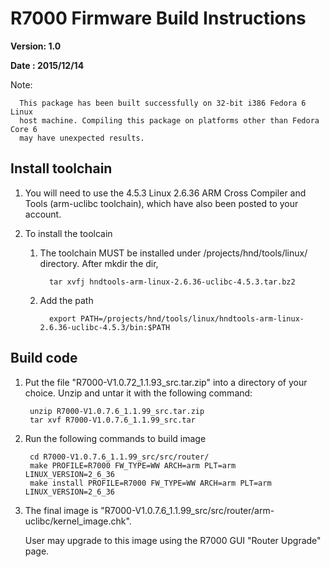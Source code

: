 # R7000 Firmware Build Instructions

**Version: 1.0**

**Date   : 2015/12/14**

Note: 

      This package has been built successfully on 32-bit i386 Fedora 6 Linux 
      host machine. Compiling this package on platforms other than Fedora Core 6
      may have unexpected results.

## Install toolchain

1. You will need to use the  4.5.3 Linux 2.6.36 ARM Cross Compiler and Tools (arm-uclibc toolchain),
   which have also been posted to your account.

2. To install the toolcain
   1. The toolchain MUST be installed under /projects/hnd/tools/linux/ directory. After mkdir the dir,
   
            tar xvfj hndtools-arm-linux-2.6.36-uclibc-4.5.3.tar.bz2
   2. Add the path
   
            export PATH=/projects/hnd/tools/linux/hndtools-arm-linux-2.6.36-uclibc-4.5.3/bin:$PATH

## Build code

1. Put the file "R7000-V1.0.72_1.1.93_src.tar.zip" into a directory of your choice.
   Unzip and untar it with the following command:
   
        unzip R7000-V1.0.7.6_1.1.99_src.tar.zip
        tar xvf R7000-V1.0.7.6_1.1.99_src.tar
	
2. Run the following commands to build image

        cd R7000-V1.0.7.6_1.1.99_src/src/router/
        make PROFILE=R7000 FW_TYPE=WW ARCH=arm PLT=arm LINUX_VERSION=2_6_36
        make install PROFILE=R7000 FW_TYPE=WW ARCH=arm PLT=arm LINUX_VERSION=2_6_36
	
3. The final image is "R7000-V1.0.7.6_1.1.99_src/src/router/arm-uclibc/kernel_image.chk".

   User may upgrade to this image using the R7000 GUI "Router Upgrade" page.


